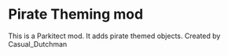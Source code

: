 # Pirate Theming mod
This is a Parkitect mod.
It adds pirate themed objects.
Created by Casual_Dutchman
